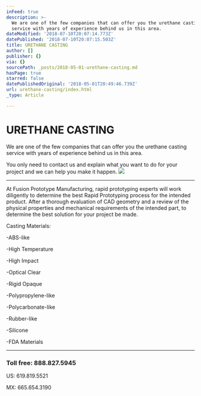 ```yaml
---
inFeed: true
description: >-
  We are one of the few companies that can offer you the urethane casting
  service with years of experience behind us in this area.
dateModified: '2018-07-10T20:07:14.773Z'
datePublished: '2018-07-10T20:07:15.503Z'
title: URETHANE CASTING
author: []
publisher: {}
via: {}
sourcePath: _posts/2018-05-01-urethane-casting.md
hasPage: true
starred: false
datePublishedOriginal: '2018-05-01T20:49:46.739Z'
url: urethane-casting/index.html
_type: Article

---
```

# **URETHANE CASTING**

We are one of the few companies that can offer you the urethane casting service with years of experience behind us in this area.

You only need to contact us and explain what you want to do for your project and we can help you make it happen.
![](https://the-grid-user-content.s3-us-west-2.amazonaws.com/f5665efb-a95a-49a2-8907-faef71fc7bc5.jpg)

---

At Fusion Prototype Manufacturing, rapid prototyping experts will work diligently to determine the best Rapid Prototyping process for the intended product. After a thorough evaluation of CAD geometry and a review of the physical properties and mechanical requirements of the intended part, to determine the best solution for your project be made.

Casting Materials:

-ABS-like

-High Temperature

-High Impact

-Optical Clear

-Rigid Opaque

-Polypropylene-like

-Polycarbonate-like

-Rubber-like

-Silicone

-FDA Materials

---

### Toll free: 888.827.5945

US: 619.819.5521

MX: 665.654.3190